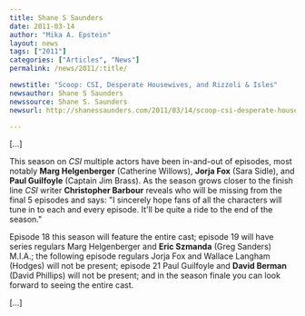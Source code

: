 ```yaml
---
title: Shane S Saunders 
date: 2011-03-14
author: "Mika A. Epstein"
layout: news
tags: ["2011"]
categories: ["Articles", "News"]
permalink: /news/2011/:title/

newstitle: "Scoop: CSI, Desperate Housewives, and Rizzoli & Isles"
newsauthor: Shane S Saunders  
newssource: Shane S. Saunders  
newsurl: http://shanessaunders.com/2011/03/14/scoop-csi-desperate-housewives-and-rizzoli-isles/  

---
```


[...]

This season on *CSI* multiple actors have been in-and-out of episodes, most notably **Marg Helgenberger** (Catherine Willows), **Jorja Fox** (Sara Sidle), and **Paul Guilfoyle** (Captain Jim Brass). As the season grows closer to the finish line *CSI* writer **Christopher Barbour** reveals who will be missing from the final 5 episodes and says: "I sincerely hope fans of all the characters will tune in to each and every episode. It'll be quite a ride to the end of the season."

Episode 18 this season will feature the entire cast; episode 19 will have series regulars Marg Helgenberger and **Eric Szmanda** (Greg Sanders) M.I.A.; the following episode regulars Jorja Fox and Wallace Langham (Hodges) will not be present; episode 21 Paul Guilfoyle and **David Berman** (David Phillips) will not be present; and in the season finale you can look forward to seeing the entire cast.

[...]

